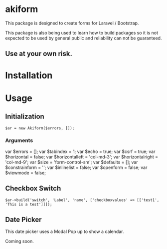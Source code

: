 # akiform

This package is designed to create forms for Laravel / Bootstrap. 

This package is also being used to learn how to build packages so it is not expected to be used by general public and reliability can not be guaranteed.

## Use at your own risk.

# Installation

# Usage

## Initialization

```
$ar = new Akiform($errors, []);
```

### Arguments

var $errors = [];
var $tabindex = 1;
var $echo = true;
var $csrf = true;
var $horizontal = false;
var $horizontalleft = 'col-md-3';
var $horizontalright = 'col-md-9';
var $size = 'form-control-sm';
var $defaults = [];
var $constrainform = '';
var $inlinelist = false;
var $openform = false;
var $viewmode = false;

## Checkbox Switch

```
$ar->build('switch', 'Label', 'name', ['checkboxvalues' => [['test1', 'This is a test']]]);
```

## Date Picker

This date picker uses a Modal Pop up to show a calendar. 

Coming soon.
